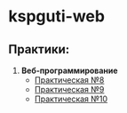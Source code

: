 # kspguti-web
 ## Практики:
 1. <b>Веб-программирование</b>
    * [Практическая №8](https://github.com/sealinerqw/kspguti/tree/main/no8)
    * [Практическая №9](https://github.com/sealinerqw/kspguti/tree/main/no9)
    * [Практическая №10](https://github.com/sealinerqw/kspguti/tree/main/no10)
